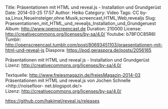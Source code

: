 Title: Präsentationen mit HTML und reveal.js - Installation und Grundgerüst
Date: 2014-03-25 17:57
Author: Heiko
Category: Video
Tags: CC by-sa,Linux,Neueinsteiger,ohne Musik,screencast,HTML,Web,revealjs
Slug: Praesentationen_mit_HTML_und_revealjs_Installation_und_Grundgeruest
Album: http://www.openscreencast.de
Duration: 210000
License: http://creativecommons.org/licenses/by-sa/4.0/
Youtube: b78FOC85R6I
Tumblr: http://openscreencast.tumblr.com/post/80693451103/praesentationen-mit-html-und-reveal-js
Diaspora: https://pod.geraspora.de/posts/2056165

Präsentationen mit HTML und reveal.js - Installation und Grundgerüst  
Lizenz: <http://creativecommons.org/licenses/by-sa/4.0/>  
  
Textquelle: <http://www.freiesmagazin.de/freiesMagazin-2014-03>  
Präsentationen mit HTML und reveal.js von Jochen Schnelle <http://noisefloor-
net.blogspot.de/>  
Lizenz: <http://creativecommons.org/licenses/by-sa/4.0/>  
  
<https://github.com/hakimel/reveal.js/releases>

